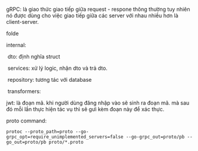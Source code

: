 gRPC:  là giao thức giao tiếp giữa request - respone thông thường tuy nhiên nó được dùng cho việc giao tiếp giữa các server với nhau nhiều hơn là client-server.

folde

internal:

​	dto: định nghĩa struct

​	services: xử lý logic, nhận dto và trả dto.

​	repository: tương tác với database

​	transformers: 



jwt: là đoạn mã. khi người dùng đăng nhập vào sẽ sinh ra đoạn mã. mà sau đó mỗi lần thực hiện tác vụ thì sẽ gưi kèm đoạn này để xác thực.



proto command:

 `protoc --proto_path=proto --go-grpc_opt=require_unimplemented_servers=false --go-grpc_out=proto/pb --go_out=proto/pb proto/*.proto`

